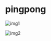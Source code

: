 # pingpong

![img1](https://user-images.githubusercontent.com/26231027/100867703-d77f8a80-349a-11eb-9279-d217d6a49fa4.png)


![img2](https://user-images.githubusercontent.com/26231027/100867753-e6fed380-349a-11eb-8ad3-10cd6d8e59f4.png)
